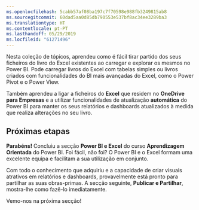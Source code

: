 ```yaml
---
ms.openlocfilehash: 5cabb57af08ba197c7f70598e988fb3249815ab8
ms.sourcegitcommit: 60dad5aa0d85db790553e537bf8ac34ee3289ba3
ms.translationtype: HT
ms.contentlocale: pt-PT
ms.lasthandoff: 05/29/2019
ms.locfileid: "61271496"
---
```

Nesta coleção de tópicos, aprendeu como é fácil tirar partido dos seus ficheiros do livro do Excel existentes ao carregar e explorar os mesmos no Power BI. Pode carregar livros do Excel com tabelas simples ou livros criados com funcionalidades do BI mais avançadas do Excel, como o Power Pivot e o Power View.

Também aprendeu a ligar a ficheiros do **Excel** que residem no **OneDrive para Empresas** e a utilizar funcionalidades de atualização **automática** do Power BI para manter os seus relatórios e dashboards atualizados à medida que realiza alterações no seu livro.

## <a name="next-steps"></a>Próximas etapas
**Parabéns!** Concluiu a secção **Power BI e Excel** do curso **Aprendizagem Orientada** do Power BI. Foi fácil, não foi? O Power BI e o Excel formam uma excelente equipa e facilitam a sua utilização em conjunto.

Com todo o conhecimento que adquiriu e a capacidade de criar visuais atrativos em relatórios e dashboards, provavelmente está pronto para partilhar as suas obras-primas. A secção seguinte, **Publicar e Partilhar**, mostra-lhe como fazê-lo imediatamente.

Vemo-nos na próxima secção!

